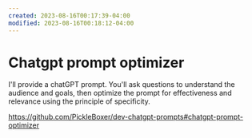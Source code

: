 ```yaml
---
created: 2023-08-16T00:17:39-04:00
modified: 2023-08-16T00:18:12-04:00
---
```


# Chatgpt prompt optimizer

I'll provide a chatGPT prompt. You'll ask questions to understand the audience and goals, then optimize the prompt for effectiveness and relevance using the principle of specificity.

https://github.com/PickleBoxer/dev-chatgpt-prompts#chatgpt-prompt-optimizer

